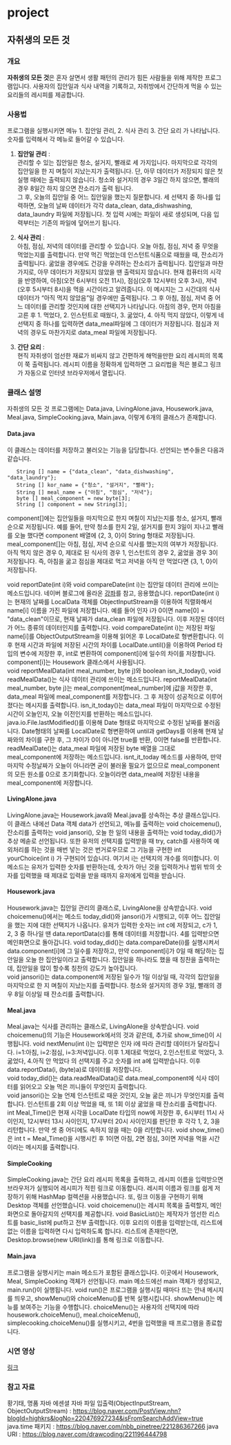 # project
## 자취생의 모든 것
### 개요
  **자취생의 모든 것**은 혼자 살면서 생활 패턴의 관리가 힘든 사람들을 위해 제작한 프로그램입니다. 사용자의 집안일과 식사 내역을 기록하고, 자취방에서 간단하게 먹을 수 있는 요리들의 레시피를 제공합니다.
### 사용법
프로그램을 실행시키면 메뉴 1. 집안일 관리, 2. 식사 관리 3. 간단 요리 가 나타납니다. 숫자를 입력해서 각 메뉴로 들어갈 수 있습니다.  

1. **집안일 관리** :  
 관리할 수 있는 집안일은 청소, 설거지, 빨래로 세 가지입니다. 마지막으로 각각의 집안일을 한 지 며칠이 지났는지가 출력됩니다. 단, 아무 데이터가 저장되지 않은 첫 실행 때에는 출력되지 않습니다. 청소와 설거지의 경우 3일간 하지 않으면, 빨래의 경우 8일간 하지 않으면 잔소리가 출력 됩니다.  
 그 후, 오늘의 집안일 중 어느 집안일을 했는지 질문합니다. 세 선택지 중 하나를 입력하면, 오늘의 날짜 데이터가 각각 data_clean, data_dishwashing, data_laundry 파일에 저장됩니다. 첫 입력 시에는 파일이 새로 생성되며, 다음 입력부터는 기존의 파일에 덮어쓰기 됩니다.  

1. **식사 관리** :  
 아침, 점심, 저녁의 데이터를 관리할 수 있습니다. 오늘 아침, 점심, 저녁 중 무엇을 먹었는지를 출력합니다. 만약 먹긴 먹었는데 인스턴트식품으로 때웠을 때, 잔소리가 출력됩니다. 굶었을 경우에도 건강을 우려하는 잔소리가 출력됩니다. 집안일과 마찬가지로, 아무 데이터가 저장되지 않았을 땐 출력되지 않습니다.
 현재 컴퓨터의 시각을 반영하여, 아침(오전 6시부터 오전 11시), 점심(오후 12시부터 오후 3시), 저녁(오후 5시부터 8시)을 먹을 시간이라고 알려줍니다. 이 메시지는 그 시간대의 식사 데이터가 “아직 먹지 않았음”일 경우에만 출력됩니다. 그 후 아침, 점심, 저녁 중 어느 데이터를 관리할 것인지에 대한 선택지가 나타납니다. 아침의 경우, 먼저 아침을 고른 후 1. 먹었다, 2. 인스턴트로 때웠다, 3. 굶었다, 4. 아직 먹지 않았다, 이렇게 네 선택지 중 하나를 입력하면 data_meal파일에 그 데이터가 저장됩니다. 점심과 저녁의 경우도 마찬가지로 data_meal 파일에 저장됩니다.  
 
1. **간단 요리** :  
 현직 자취생이 엄선한 재료가 비싸지 않고 간편하게 해먹을만한 요리 레시피의 목록이 쭉 출력됩니다. 레시피 이름을 정확하게 입력하면 그 요리법을 적은 블로그 링크가 자동으로 인터넷 브라우저에서 열립니다.  

### 클래스 설명  
 자취생의 모든 것 프로그램에는 Data.java, LivingAlone.java, Housework.java, Meal.java, SimpleCooking.java, Main.java, 이렇게 6개의 클래스가 존재합니다.   
#### **Data.java**
 이 클래스는 데이터를 저장하고 불러오는 기능을 담당합니다. 선언되는 변수들은 다음과 같습니다.  
 
 ```
	String [] name = {"data_clean", "data_dishwashing", "data_laundry"};
	String [] kor_name = {"청소", "설거지", "빨래"};
	String [] meal_name = {"아침", "점심", "저녁"};
	byte [] meal_component = new byte[3];
	String [] component = new String[3];
 ```  
  component[]에는 집안일들을 마지막으로 한지 며칠이 지났는지를 청소, 설거지, 빨래 순으로 저장됩니다. 예를 들어, 만약 청소를 한지 2일, 설거지를 한지 3일이 지나고 빨래를 오늘 했다면 component 배열에 {2, 3, 0}이 String 형태로 저장됩니다. 
  meal_component[]는 아침, 점심, 저녁 순으로 식사를 했는지의 여부가 저장됩니다. 아직 먹지 않은 경우 0, 제대로 된 식사의 경우 1, 인스턴트의 경우 2, 굶었을 경우 3이 저장됩니다. 즉, 아침을 굶고 점심을 제대로 먹고 저녁을 아직 안 먹었다면 {3, 1, 0}이 저장됩니다.
  
 void reportDate(int i)와 void compareDate(int i)는 집안일 데이터 관리에 쓰이는 메소드입니다. 네이버 블로그에 올라온 [강좌](https://blog.naver.com/PostView.nhn?blogId=highkrs&logNo=220476927234&isFromSearchAddView=true)를 참고, 응용했습니다. reportDate(int i)는 현재의 날짜를 LocalData 객체를 ObjectInputStream을 이용하여 직렬화해서 name[i] 이름을 가진 파일에 저장합니다. 예를 들어 인자 i가 0이면 name[0] = "data_clean"이므로, 현재 날짜가 data_clean 파일에 저장됩니다. 이후 저장된 데이터가 어느 종류의 데이터인지를 출력합니다. void compareDate(int i)는 저장된 파일 name[i]를 ObjectOutputStream을 이용해 읽어온 후 LocalDate로 형변환합니다. 이후 현재 시간과 파일에 저장된 시간의 차이를 LocalDate.until()을 이용하여 Period 타입의 변수에 저장한 후, int로 변환하여 component[i]에 일수의 차이를 저장합니다. component[i]는 Housework 클래스에서 사용됩니다.  
 void reportMealData(int meal_number, byte j)와 boolean isn_it_today(), void readMealData()는 식사 데이터 관리에 쓰이는 메소드입니다. reportMealData(int meal_number, byte j)는 meal_component[meal_number]에 j값을 저장한 후, data_meal 파일에 meal_component를 저장합니다. 그 후 저장이 성공적으로 이루어졌다는 메시지를 출력합니다. isn_it_today()는 data_meal 파일이 마지막으로 수정된 시간이 오늘인지, 오늘 이전인지를 반환하는 메소드입니다. java.io.File.lastModified()를 이용해 Date 형태로 마지막으로 수정된 날짜를 불러옵니다. Date형태의 날짜를 LocalDate로 형변환하여 until과 getDays를 이용해 현재 날짜와의 차이를 구한 후, 그 차이가 0이 아니면 true를 반환, 0이면 false를 반환합니다. readMealDate()는 data_meal 파일에 저장된 byte 배열을 그대로 meal_component에 저장하는 메소드입니다. isnt_it_today 메소드를 사용하여, 만약 마지막 수정날짜가 오늘이 아니라면 굳이 불러올 필요가 없으므로 meal_component의 모든 원소를 0으로 초기화합니다. 오늘이라면 data_meal에 저장된 내용을 meal_component에 저장합니다.  
 
#### **LivingAlone.java**
 LivingAlone.java는 Housework.java와 Meal.java를 상속하는 추상 클래스입니다. 이 클래스 내에선 Data 객체 data가 선언되고, 메뉴를 출력하는 void choicemenu(), 잔소리를 출력하는 void jansori(), 오늘 한 일의 내용을 출력하는 void today_did()가 추상 메솓로 선언됩니다. 또한 유저의 선택지를 입력받을 때 try, catch를 사용하여 예외처리를 하는 것을 매번 넣는 것은 번거로우므로 그 기능을 구현한 int yourChoice(int i) 가 구현되어 있습니다. 여기서 i는 선택지의 개수를 의미합니다. 이 메소드는 유저가 입력한 숫자를 반환하는데, 숫자가 아닌 것을 입력하거나 범위 밖의 숫자를 입력했을 때 제대로 입력을 받을 때까지 유저에게 입력을 받습니다.  
 
#### **Housework.java**
 Housework.java는 집안일 관리의 클래스로, LivingAlone을 상속받습니다. void choicemenu()에서는 메소드 today_did()와 jansori()가 시행되고, 이후 어느 집안일을 했는 지에 대한 선택지가 나옵니다. 유저가 입력한 숫자는 int c에 저장되고, c가 1, 2, 3 중 하나일 땐 data.reportData(c)를 통해 데이터를 저장합니다. 4를 입력받으면 메인화면으로 돌아갑니다. 
 void today_did()는 data.compareDate(i)를 실행시켜서 data.component[i]에 그 일수를 저장하고, 만약 component[i]가 0일 때 해당하는 집안일을 오늘 한 집안일이라고 출력합니다. 집안일을 하나라도 했을 때 칭찬을 출력하는데, 집안일을 많이 할수록 칭찬의 강도가 높아집니다.  
 void jansori()는 data.component에 저장된 일수가 1일 이상일 때, 각각의 집안일을 마지막으로 한 지 며칠이 지났는지를 출력합니다. 청소와 설거지의 경우 3일, 빨래의 경우 8일 이상일 때 잔소리를 출력합니다.  
 
 #### **Meal.java**
  Meal.java는 식사를 관리하는 클래스로, LivingAlone을 상속받습니다. void choicemenu()의 기능은 Housework에서의 것과 같은데, 추가로 show_time()이 시행됩니다.
  void nextMenu(int i)는 입력받은 인자 i에 따라 관리할 데이터가 달라집니다. i=1:아침, i=2:점심, i=3:저녁입니다. 이후 1.제대로 먹었다, 2.인스턴트로 먹었다, 3.굶었다, 4.아직 안 먹었다 의 선택지를 주고 숫자를 int a에 입력받습니다. 이후 data.reportData(i, (byte)a)로 데이터를 저장합니다.  
  void today_did()는 data.readMealData()로 data.meal_component에 식사 데이터를 읽어오고 오늘 먹은 끼니들이 무엇인지 출력합니다.  
  void jansori()는 오늘 언제 인스턴트로 때운 것인지, 오늘 굶은 끼니가 무엇인지를 출력합니다. 인스턴트를 2회 이상 먹었을 때, 또 1회 이상 굶었을 때 잔소리를 출력합니다.
  int Meal_Time()은 현재 시각을 LocalDate 타입의 now에 저장한 후, 6시부터 11시 사이인지, 12시부터 13시 사이인지, 17시부터 20시 사이인지를 판단한 후 각각 1, 2, 3을 리턴합니다. 만약 셋 중 어디에도 속하지 않을 때는 0을 리턴합니다.
  void show_time()은 int t = Meal_Time()을 시행시킨 후 1이면 아침, 2면 점심, 3이면 저녁을 먹을 시간이라는 메시지를 출력합니다.
  
#### **SimpleCooking**
 SimpleCooking.java는 간단 요리 레시피 목록을 출력하고, 레시피 이름을 입력받으면 브라우저가 실행되어 레시피가 적힌 링크로 이동합니다. 레시피 이름과 링크를 쉽게 저장하기 위해 HashMap 컬렉션을 사용했습니다. 또, 링크 이동을 구현하기 위해 Desktop 객체를 선언했습니다.
 void choicemenu()는 레시피 목록을 출력할지, 메인 화면으로 돌아갈지의 선택지를 제공합니다.
 void BasicList()는 제작자가 엄선한 리스트를 basic_list에 put하고 전부 출력합니다. 이후 요리의 이름을 입력받는데, 리스트에 없는 이름을 입력하면 다시 입력하도록 합니다. 리스트에 존재한다면, Desktop.browse(new URI(link))를 통해 링크로 이동합니다.
 
#### **Main.java**
 프로그램을 실행시키는 main 메소드가 포함된 클래스입니다. 이곳에서 Housework, Meal, SimpleCooking 객체가 선언됩니다. main 메소드에선 main 객체가 생성되고, main.run()이 실행됩니다. void run()은 프로그램을 실행시킬 때마다 뜨는 안내 메시지를 띄우고, showMenu()와 choiceMenu()를 반복 실행시킵니다. showMenu()는 메뉴를 보여주는 기능을 수행합니다. choiceMenu()는 사용자의 선택지에 따라 housework.choiceMenu(), meal.choiceMenu(), simplecooking.choiceMenu()를 실행시키고, 4번을 입력했을 때 프로그램을 종료합니다. 
 
### 시연 영상
 [링크](https://drive.google.com/drive/u/1/folders/1g_L-A_JwSi0C3BAAPr758ta10LqFkr12)
 
### 참고 자료
 황기태, 명품 자바 에센셜
 자바 파일 입출력(ObjectInputStream, ObjectOutputStream) : 
https://blog.naver.com/PostView.nhn?blogId=highkrs&logNo=220476927234&isFromSearchAddView=true
 java.time 패키지 : https://blog.naver.com/nbb_pinetree/221286367266
 java URI : https://blog.naver.com/drawcoding/221196444798
